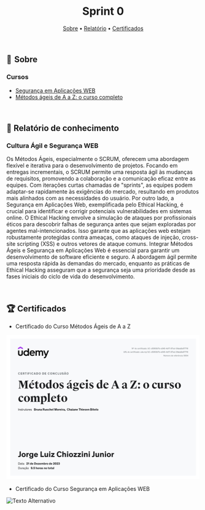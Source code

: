 <h1 align="center"> Sprint 0</h1>

<p align="center">
 <a href="#sobre">Sobre</a> •
 <a href="#Relatório">Relatório</a> •
 <a href="#Certificados">Certificados</a>
</p>

<br> 

<a id="sobre"></a>
## 📎  Sobre

### Cursos

- [Segurança em Aplicações WEB](https://compassuol.udemy.com/course/seguranca-em-aplicacoes-web/learn/lecture/19444718?learning_path_id=3862282#overview)
- [Métodos ágeis de A a Z: o curso completo](https://compassuol.udemy.com/course/metodos-ageis/learn/lecture/25087546?learning_path_id=3862282#overview)

<br>

<a id="Relatório"></a>
## 📝  Relatório de conhecimento

### Cultura Ágil e Segurança WEB
Os Métodos Ágeis, especialmente o SCRUM, oferecem uma abordagem flexível e iterativa para o desenvolvimento de projetos. Focando em entregas incrementais, o SCRUM permite uma resposta ágil às mudanças de requisitos, promovendo a colaboração e a comunicação eficaz entre as equipes. Com iterações curtas chamadas de "sprints", as equipes podem adaptar-se rapidamente às exigências do mercado, resultando em produtos mais alinhados com as necessidades do usuário. Por outro lado, a Segurança em Aplicações Web, exemplificada pelo Ethical Hacking, é crucial para identificar e corrigir potenciais vulnerabilidades em sistemas online. O Ethical Hacking envolve a simulação de ataques por profissionais éticos para descobrir falhas de segurança antes que sejam exploradas por agentes mal-intencionados. Isso garante que as aplicações web estejam robustamente protegidas contra ameaças, como ataques de injeção, cross-site scripting (XSS) e outros vetores de ataque comuns. Integrar Métodos Ágeis e Segurança em Aplicações Web é essencial para garantir um desenvolvimento de software eficiente e seguro. A abordagem ágil permite uma resposta rápida às demandas do mercado, enquanto as práticas de Ethical Hacking asseguram que a segurança seja uma prioridade desde as fases iniciais do ciclo de vida do desenvolvimento. 

<br>

<a id="Certificados"></a>
## 🏆 Certificados

- Certificado do Curso Métodos Ágeis de A a Z
<img src="certificados/Metodos-ageis.jpg" alt="Texto Alternativo" width="600">

- Certificado do Curso Segurança em Aplicações WEB
<img src="certificados/SegurançaAppWEB.jpg" alt="Texto Alternativo" width="600">
